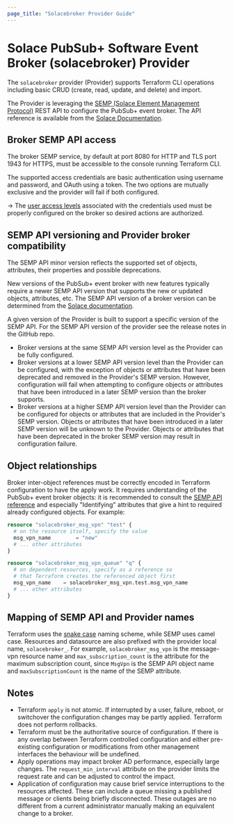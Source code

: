 ```yaml
---
page_title: "Solacebroker Provider Guide"
---
```


# Solace PubSub+ Software Event Broker (solacebroker) Provider

The `solacebroker` provider (Provider) supports Terraform CLI operations including basic CRUD (create, read, update, and delete) and import.

The Provider is leveraging the [SEMP (Solace Element Management Protocol)](https://docs.solace.com/Admin/SEMP/Using-SEMP.htm) REST API to configure the PubSub+ event broker. The API reference is available from the [Solace Documentation](https://docs.solace.com/API-Developer-Online-Ref-Documentation/swagger-ui/software-broker/config/index.html).

## Broker SEMP API access

The broker SEMP service, by default at port 8080 for HTTP and TLS port 1943 for HTTPS, must be accessible to the console running Terraform CLI.

The supported access credentials are basic authentication using username and password, and OAuth using a token. The two options are mutually exclusive and the provider will fail if both configured.

-> The [user access levels](https://docs.solace.com/Admin/CLI-User-Access-Levels.htm) associated with the credentials used must be properly configured on the broker so desired actions are authorized.

## SEMP API versioning and Provider broker compatibility

The SEMP API minor version reflects the supported set of objects, attributes, their properties and possible deprecations.

New versions of the PubSub+ event broker with new features typically require a newer SEMP API version that supports the new or updated objects, attributes, etc. The SEMP API version of a broker version can be determined from the [Solace documentation](https://docs.solace.com/Admin/SEMP/SEMP-API-Versions.htm#SEMP_v2_to_SolOS_Version_Mapping).

A given version of the Provider is built to support a specific version of the SEMP API. For the SEMP API version of the provider see the release notes in the GitHub repo.

* Broker versions at the same SEMP API version level as the Provider can be fully configured.
* Broker versions at a lower SEMP API version level than the Provider can be configured, with the exception of objects or attributes that have been deprecated and removed in the Provider's SEMP version. However, configuration will fail when attempting to configure objects or attributes that have been introduced in a later SEMP version than the broker supports.
* Broker versions at a higher SEMP API version level than the Provider can be configured for objects or attributes that are included in the Provider's SEMP version. Objects or attributes that have been introduced in a later SEMP version will be unknown to the Provider. Objects or attributes that have been deprecated in the broker SEMP version may result in configuration failure.

## Object relationships

Broker inter-object references must be correctly encoded in Terraform configuration to have the apply work. It requires understanding of the PubSub+ event broker objects: it is recommended to consult the [SEMP API reference](https://docs.solace.com/API-Developer-Online-Ref-Documentation/swagger-ui/software-broker/config/index.htm) and especially "Identifying" attributes that give a hint to required already configured objects.
For example:

```terraform
resource "solacebroker_msg_vpn" "test" {
  # on the resource itself, specify the value
  msg_vpn_name        = "new"
  # ... other attributes
}

resource "solacebroker_msg_vpn_queue" "q" {
  # on dependent resources, specify as a reference so
  # that Terraform creates the referenced object first
  msg_vpn_name    = solacebroker_msg_vpn.test.msg_vpn_name
  # ... other attributes
}
```


## Mapping of SEMP API and Provider names

Terraform uses the [snake case](https://en.wikipedia.org/wiki/Snake_case) naming scheme, while SEMP uses camel case. Resources and datasource are also prefixed with the provider local name, `solacebroker_`.  For example, `solacebroker_msg_vpn` is the message-vpn resource name and `max_subscription_count` is the attribute for the maximum subscription count, since `MsgVpn` is the SEMP API object name and `maxSubscriptionCount` is the name of the SEMP attribute.

## Notes

* Terraform `apply` is not atomic.  If interrupted by a user, failure, reboot, or switchover the configuration changes may be partly applied.  Terraform does not perform rollbacks.
* Terraform must be the authoritative source of configuration.  If there is any overlap between Terraform controlled configuration and either pre-existing configuration or modifications from other management interfaces the behaviour will be undefined.
* Apply operations may impact broker AD performance, especially large changes.  The `request_min_interval` attribute on the provider limits the request rate and can be adjusted to control the impact.
* Application of configuration may cause brief service interruptions to the resources affected.  These can include a queue missing a published message or clients being briefly disconnected.  These outages are no different from a current administrator manually making an equivalent change to a broker.